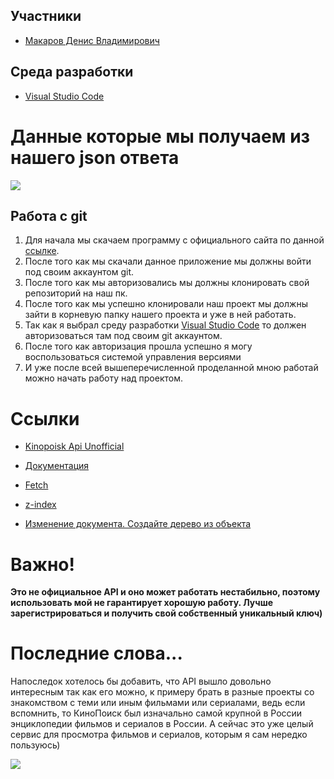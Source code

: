 ## Участники

* [Макаров Денис Владимирович](https://vk.com/devilgone)

## Среда разработки

* [Visual Studio Code](https://code.visualstudio.com/Download)

# Данные которые мы получаем из нашего json ответа

![](https://sun9-41.userapi.com/impg/ZnV1pn5gb3bcT8YSAQ5iKE1cSOAqCtFzr9x4FA/J6d2onCkcsQ.jpg?size=1209x908&quality=96&sign=95b0b48461f230848b96e8f010f8d3d8&type=album)

## Работа с git

1.	Для начала мы скачаем программу с официального сайта по данной [ссылке](https://central.github.com/deployments/desktop/desktop/latest/win32).
2.	После того как мы скачали данное приложение мы должны войти под своим аккаунтом git.
3.	После того как мы авторизовались мы должны клонировать свой репозиторий на наш пк.
4.	После того как мы успешно клонировали наш проект мы должны зайти в корневую папку нашего проекта и уже в ней работать.
5.	Так как я выбрал среду разработки [Visual Studio Code](https://code.visualstudio.com) то должен авторизоваться там под своим git аккаунтом.
6.	После того как авторизация прошла успешно я могу воспользоваться системой управления версиями
7.	И уже после всей вышеперечисленной проделанной мною работай можно начать работу над проектом.

# Cсылки

* [Kinopoisk Api Unofficial](https://www.youtube.com/redirect?event=video_description&redir_token=QUFFLUhqa3BHdmhLTUhhcFVKWWR6LWFfdkNpVTdZSlJjd3xBQ3Jtc0tsTUlfV0kzR1Z1WFZaV2x6ZE1tVExPWlFoUk9jUENrS21ZRlFsN29hMlhabFlGR3UyZmdzRkxhUUlVLWRRM19ZX2gzeXJUekRMMDl5VnNCZWVhcWhDeDRNdm9xanZQZDc1TVZJX05wNURfSlE4anZmVQ&q=https%3A%2F%2Fkinopoiskapiunofficial.tech%2F)

* [Документация](https://kinopoiskapiunofficial.tech/documentation/api/)

* [Fetch](https://learn.javascript.ru/fetch)

* [z-index](http://htmlbook.ru/css/z-index)

* [Изменение документа. Создайте дерево из объекта](https://learn.javascript.ru/modifying-document)

# Важно! 

**Это не официальное API и оно может работать нестабильно, поэтому использовать мой не гарантирует хорошую работу. Лучше зарегистрироваться и получить свой собственный уникальный ключ)**

# Последние слова...

Напоследок хотелось бы добавить, что API вышло довольно интересным так как его можно, к примеру брать в разные проекты со знакомством с теми или иным фильмами или сериалами, ведь если вспомнить, то КиноПоиск был изначально самой крупной в России энциклопедии фильмов и сериалов в России. А сейчас это уже целый сервис для просмотра фильмов и сериалов, которым я сам нередко пользуюсь) 

![](https://content.foto.my.mail.ru/mail/slaslama/_blogs/i-17541.gif)
